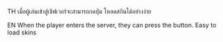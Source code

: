 TH
เมื่อผู้เล่นเข้าสู่เชิฟเวอร์จะสามารถกดปุ่ม โหลดสกินได้อย่างง่าย

EN
When the player enters the server, they can press the button. Easy to load skins
